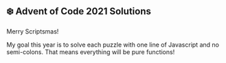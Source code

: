 ## ❄️ Advent of Code 2021 Solutions

Merry Scriptsmas!

My goal this year is to solve each puzzle with one line of Javascript and no semi-colons. That means everything will be pure functions!